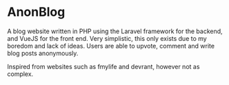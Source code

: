 # AnonBlog

A blog website written in PHP using the Laravel framework for the backend, and VueJS for the front end. Very simplistic, this only exists due to my boredom and lack of ideas.
Users are able to upvote, comment and write blog posts anonymously.

Inspired from websites such as fmylife and devrant, however not as complex.
